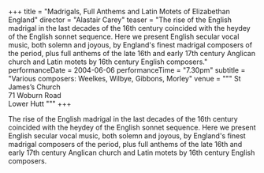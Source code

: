 +++
title = "Madrigals, Full Anthems and Latin Motets of Elizabethan England"
director = "Alastair Carey"
teaser = "The rise of the English madrigal in the last decades of the 16th century coincided with the heydey of the English sonnet sequence. Here we present English secular vocal music, both solemn and joyous, by England's finest madrigal composers of the period, plus full anthems of the late 16th and early 17th century Anglican church and Latin motets by 16th century English composers."
performanceDate = 2004-06-06
performanceTime = "7.30pm"
subtitle = "Various composers: Weelkes, Wilbye, Gibbons, Morley"
venue = """
St James’s Church  
71 Woburn Road  
Lower Hutt 
"""
+++

The rise of the English madrigal in the last decades of the 16th century coincided with the heydey of the English sonnet sequence. Here we present English secular vocal music, both solemn and joyous, by England's finest madrigal composers of the period, plus full anthems of the late 16th and early 17th century Anglican church and Latin motets by 16th century English composers.
